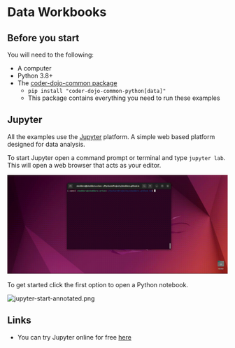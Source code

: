 # Data Workbooks

## Before you start

You will need to the following:

* A computer
* Python 3.8+
* The [coder-dojo-common package](https://pypi.org/project/coder-dojo-common-python/)
    * `pip install "coder-dojo-common-python[data]"`
    * This package contains everything you need to run these examples

## Jupyter

All the examples use the [Jupyter](https://jupyter.org/) platform. A simple web based platform
designed for data analysis.

To start Jupyter open a command prompt or terminal and type `jupyter lab`. This will open a web browser that acts as your editor.

![jupyter-open.gif](img/jupyter-open.gif)

To get started click the first option to open a Python notebook.

![jupyter-start-annotated.png](img/jupyter-start-annotated.png)

## Links

* You can try Jupyter online for free [here](https://jupyter.org/try-jupyter/lab/)
